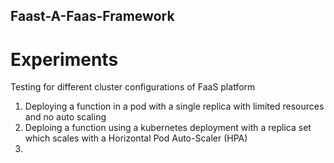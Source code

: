 ## Faast-A-Faas-Framework

# Experiments
Testing for different cluster configurations of FaaS platform
1) Deploying a function in a pod with a single replica with limited resources and no auto scaling
2) Deploing a function using a kubernetes deployment with a replica set which scales with a Horizontal Pod Auto-Scaler (HPA)
3) 


